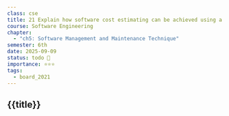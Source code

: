 ```yaml
---
class: cse
title: 21 Explain how software cost estimating can be achieved using a function point model?
course: Software Engineering
chapter:
  - "ch5: Software Management and Maintenance Technique"
semester: 6th
date: 2025-09-09
status: todo 🔖
importance: ⭐⭐⭐
tags:
  - board_2021
---
```


## {{title}}
